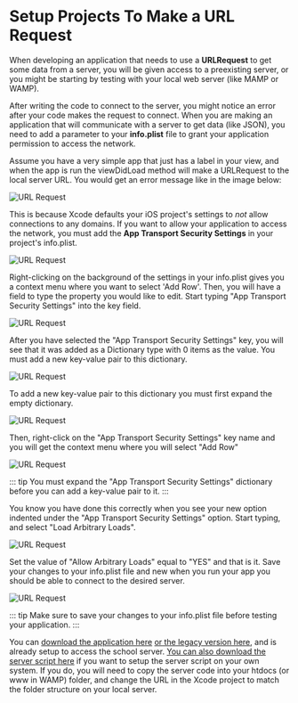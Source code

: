 # Setup Projects To Make a URL Request

When developing an application that needs to use a **URLRequest** to get some data from a server, you will be given access to a preexisting server, or you might be starting by testing with your local web server (like MAMP or WAMP).

After writing the code to connect to the server, you might notice an error after your code makes the request to connect.  When you are making an application that will communicate with a server to get data (like JSON), you need to add a parameter to your **info.plist** file to grant your application permission to access the network.

Assume you have a very simple app that just has a label in your view, and when the app is run the viewDidLoad method will make a URLRequest to the local server URL.  You would get an error message like in the image below:

![URL Request](/mad9137/assets/img/LocalHostConnection_1.png)

This is because Xcode defaults your iOS project's settings to *not* allow connections to any domains.  If you want to allow your application to access the network, you must add the **App Transport Security Settings** in your project's info.plist.

![URL Request](/mad9137/assets/img/LocalHostConnection_2.png)

Right-clicking on the background of the settings in your info.plist gives you a context menu where you want to select 'Add Row'.  Then, you will have a field to type the property you would like to edit.  Start typing "App Transport Security Settings" into the key field.

![URL Request](/mad9137/assets/img/LocalHostConnection_3.png)

After you have selected the "App Transport Security Settings" key, you will see that it was added as a Dictionary type with 0 items as the value.  You must add a new key-value pair to this dictionary.

![URL Request](/mad9137/assets/img/LocalHostConnection_4.png)

To add a new key-value pair to this dictionary you must first expand the empty dictionary.

![URL Request](/mad9137/assets/img/LocalHostConnection_5.png)

Then, right-click on the "App Transport Security Settings" key name and you will get the context menu where you will select "Add Row"

![URL Request](/mad9137/assets/img/LocalHostConnection_6.png)

::: tip
You must expand the "App Transport Security Settings" dictionary before you can add a key-value pair to it.
:::

You know you have done this correctly when you see your new option indented under the "App Transport Security Settings" option.  Start typing, and select "Load Arbitrary Loads".

![URL Request](/mad9137/assets/img/LocalHostConnection_7.png)

Set the value of "Allow Arbitrary Loads" equal to "YES" and that is it.  Save your changes to your info.plist file and new when you run your app you should be able to connect to the desired server.

![URL Request](/mad9137/assets/img/LocalHostConnection_8.png)

::: tip
Make sure to save your changes to your info.plist file before testing your application.
:::

You can [download the application here](/mad9137/assets/downloads/SetupURLRequest.zip) [or the legacy version here](/mad9137/assets/downloads/legacySetupURLRequest.zip), and is already setup to access the school server.  [You can also download the server script here](/mad9137/assets/downloads/SetupURLRequestServer.zip) if you want to setup the server script on your own system.  If you do, you will need to copy the server code into your htdocs (or www in WAMP) folder, and change the URL in the Xcode project to match the folder structure on your local server.
